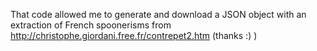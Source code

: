 That code allowed me to generate and download a JSON object with an extraction of French spoonerisms from http://christophe.giordani.free.fr/contrepet2.htm (thanks :) )
